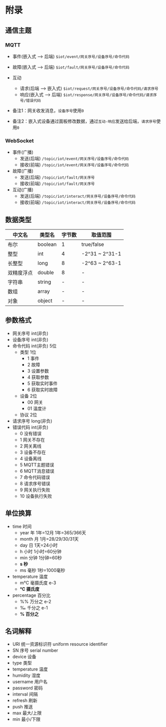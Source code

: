 # 附录

## 通信主题

### MQTT

- 事件(嵌入式 --> 后端)
`$iot/event/网关序号/设备序号/命令代码`
- 故障(嵌入式 --> 后端)
`$iot/fault/网关序号/设备序号/命令代码`
- 互动
  - 请求(后端 --> 嵌入式)
`$iot/request/网关序号/设备序号/命令代码/请求序号`
  - 响应(嵌入式 --> 后端)
`$iot/response/网关序号/设备序号/命令代码/请求序号/错误代码`

- 备注1：网关收发消息，`设备序号`使用`0`
- 备注2：嵌入式设备通过面板修改数据，通过`互动-响应`发送给后端，`请求序号`使用`0`

### WebSocket

- 事件(广播)
  - 发送(后端)
`/topic/iot/event/网关序号/设备序号/命令代码`
  - 接收(前端)
`/topic/iot/event/网关序号/设备序号/命令代码`
- 故障(广播)
  - 发送(后端)
`/topic/iot/fault/网关序号`
  - 接收(前端)
`/topic/iot/fault/网关序号`
- 互动(广播)
  - 发送(后端)
`/topic/iot/interact/网关序号/设备序号/命令代码`
  - 接收(前端)
`/topic/iot/interact/网关序号/设备序号/命令代码`

## 数据类型

| 中文名   | 类型名     | 字节数 | 取值范围       |
|-------|---------| ------ | -------------- |
| 布尔    | boolean | 1      | true/false     |
| 整型    | int     | 4      | -2^31 ~ 2^31-1 |
| 长整型   | long    | 8      | -2^63 ~ 2^63-1 |
| 双精度浮点 | double  | 8      | -              |
| 字符串   | string  | -      | -              |
| 数组    | array   | -      | -              |
| 对象    | object  | -      | -              |

## 参数格式

- 网关序号 int(非负)
- 设备序号 int(非负)
- 命令代码 int(非负) 5位
  - 类型 1位
    - 1 事件
    - 2 故障
    - 3 设置参数
    - 4 获取参数
    - 5 获取实时事件
    - 6 获取实时故障
  - 设备 2位
    - 00 网关
    - 01 温度计
  - 协议 2位
- 请求序号 long(非负)
- 错误代码 int(非负)
  - 0 没有错误
  - 1 网关不存在
  - 2 网关离线
  - 3 设备不存在
  - 4 设备离线
  - 5 MQTT主题错误
  - 6 MQTT消息错误
  - 7 命令代码错误
  - 8 请求序号错误
  - 9 网关执行失败
  - 10 设备执行失败

## 单位换算

- time 时间
  - year 年 1年=12月 1年=365/366天
  - month 月 1月=28/29/30/31天
  - day 日 1天=24小时
  - h 小时 1小时=60分钟
  - min 分钟 1分钟=60秒
  - **s 秒**
  - ms 毫秒 1秒=1000毫秒
- temperature 温度
  - m℃ 毫摄氏度 e-3
  - **℃ 摄氏度**
- percentage 百分比
  - %% 万分之 e-2
  - ‰ 千分之 e-1
  - **% 百分之**

## 名词解释

- URI 统一资源标识符 uniform resource identifier
- SN 序号 serial number
- device 设备
- type 类型
- temperature 温度
- humidity 湿度
- username 用户名
- password 密码
- interval 间隔
- refresh 刷新
- push 推送
- max 最大/上限
- min 最小/下限
